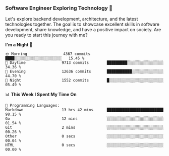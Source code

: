 ### Software Engineer Exploring Technology 🚀 

Let's explore backend development, architecture, and the latest technologies together. The goal is to showcase excellent skills in software development, share knowledge, and have a positive impact on society. Are you ready to start this journey with me?

<!--START_SECTION:waka-->
**I'm a Night 🦉** 

```text
🌞 Morning                4367 commits        ████░░░░░░░░░░░░░░░░░░░░░   15.45 % 
🌆 Daytime                9713 commits        █████████░░░░░░░░░░░░░░░░   34.36 % 
🌃 Evening                12636 commits       ███████████░░░░░░░░░░░░░░   44.70 % 
🌙 Night                  1552 commits        █░░░░░░░░░░░░░░░░░░░░░░░░   05.49 % 
```


📊 **This Week I Spent My Time On** 

```text
💬 Programming Languages: 
Markdown                 13 hrs 42 mins      █████████████████████████   98.15 % 
Go                       12 mins             ░░░░░░░░░░░░░░░░░░░░░░░░░   01.54 % 
Git                      2 mins              ░░░░░░░░░░░░░░░░░░░░░░░░░   00.26 % 
Other                    0 secs              ░░░░░░░░░░░░░░░░░░░░░░░░░   00.04 % 
HTML                     0 secs              ░░░░░░░░░░░░░░░░░░░░░░░░░   00.00 % 
```


<!--END_SECTION:waka-->
